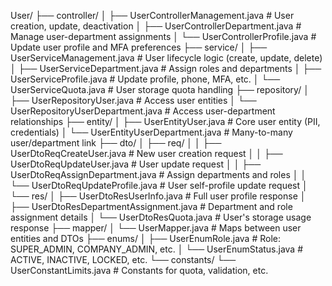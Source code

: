 User/
├── controller/
│   ├── UserControllerManagement.java         # User creation, update, deactivation
│   ├── UserControllerDepartment.java         # Manage user-department assignments
│   └── UserControllerProfile.java            # Update user profile and MFA preferences
├── service/
│   ├── UserServiceManagement.java            # User lifecycle logic (create, update, delete)
│   ├── UserServiceDepartment.java            # Assign roles and departments
│   ├── UserServiceProfile.java               # Update profile, phone, MFA, etc.
│   └── UserServiceQuota.java                 # User storage quota handling
├── repository/
│   ├── UserRepositoryUser.java               # Access user entities
│   └── UserRepositoryUserDepartment.java     # Access user-department relationships
├── entity/
│   ├── UserEntityUser.java                   # Core user entity (PII, credentials)
│   └── UserEntityUserDepartment.java         # Many-to-many user/department link
├── dto/
│   ├── req/
│   │   ├── UserDtoReqCreateUser.java         # New user creation request
│   │   ├── UserDtoReqUpdateUser.java         # User update request
│   │   ├── UserDtoReqAssignDepartment.java   # Assign departments and roles
│   │   └── UserDtoReqUpdateProfile.java      # User self-profile update request
│   └── res/
│       ├── UserDtoResUserInfo.java           # Full user profile response
│       ├── UserDtoResDepartmentAssignment.java # Department and role assignment details
│       └── UserDtoResQuota.java              # User's storage usage response
├── mapper/
│   └── UserMapper.java                       # Maps between user entities and DTOs
├── enums/
│   ├── UserEnumRole.java                     # Role: SUPER_ADMIN, COMPANY_ADMIN, etc.
│   └── UserEnumStatus.java                   # ACTIVE, INACTIVE, LOCKED, etc.
└── constants/
    └── UserConstantLimits.java               # Constants for quota, validation, etc.
